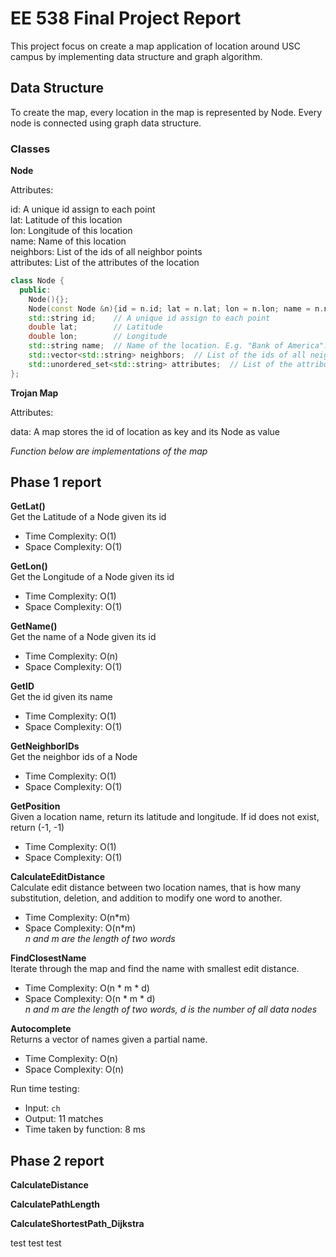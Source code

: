 # EE 538 Final Project Report

This project focus on create a map application of location around USC campus by implementing data structure and graph algorithm. 

## Data Structure

To create the map, every location in the map is represented by Node. Every node is connected using graph data structure. 

### Classes

**Node**

Attributes:  

id: A unique id assign to each point  
lat: Latitude of this location  
lon: Longitude of this location  
name: Name of this location  
neighbors: List of the ids of all neighbor points  
attributes: List of the attributes of the location  

```cpp
class Node {
  public:
    Node(){};
    Node(const Node &n){id = n.id; lat = n.lat; lon = n.lon; name = n.name; neighbors = n.neighbors; attributes = n.attributes;};
    std::string id;    // A unique id assign to each point
    double lat;        // Latitude
    double lon;        // Longitude
    std::string name;  // Name of the location. E.g. "Bank of America".
    std::vector<std::string> neighbors;  // List of the ids of all neighbor points.
    std::unordered_set<std::string> attributes;  // List of the attributes of the location.
};
```

**Trojan Map**

Attributes:  

data: A map stores the id of location as key and its Node as value

*Function below are implementations of the map*


## Phase 1 report  

**GetLat()**  
Get the Latitude of a Node given its id  
- Time Complexity: O(1)  
- Space Complexity: O(1)  

**GetLon()**  
Get the Longitude of a Node given its id  
- Time Complexity: O(1)  
- Space Complexity: O(1)  

**GetName()**  
Get the name of a Node given its id  
- Time Complexity: O(n)  
- Space Complexity: O(1)  

**GetID**  
Get the id given its name  
- Time Complexity: O(1)  
- Space Complexity: O(1)  

**GetNeighborIDs**  
Get the neighbor ids of a Node  
- Time Complexity: O(1)  
- Space Complexity: O(1)  

**GetPosition**  
Given a location name, return its latitude and longitude. If id does not exist, return (-1, -1)    
- Time Complexity: O(1)  
- Space Complexity: O(1)  

**CalculateEditDistance**  
Calculate edit distance between two location names, that is how many substitution, deletion, and addition to modify one word to another.   
- Time Complexity: O(n*m)  
- Space Complexity: O(n*m)  
*n and m are the length of two words*  


**FindClosestName**  
Iterate through the map and find the name with smallest edit distance.  
- Time Complexity: O(n * m * d)  
- Space Complexity: O(n * m * d)  
*n and m are the length of two words, d is the number of all data nodes*  


**Autocomplete**  
Returns a vector of names given a partial name.  
- Time Complexity: O(n)  
- Space Complexity: O(n)  

Run time testing:  
- Input: `ch`  
- Output: 11 matches  
- Time taken by function: 8 ms   

## Phase 2 report

**CalculateDistance**

**CalculatePathLength**

**CalculateShortestPath_Dijkstra**

test test  test